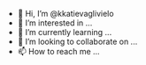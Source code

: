 - 👋 Hi, I’m @kkatievaglivielo
- 👀 I’m interested in ...
- 🌱 I’m currently learning ...
- 💞️ I’m looking to collaborate on ...
- 📫 How to reach me ...

<!---
kkatievaglivielo/kkatievaglivielo is a ✨ special ✨ repository because its `README.md` (this file) appears on your GitHub profile.
You can click the Preview link to take a look at your changes.
--->
